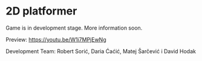# 2D platformer

Game is in development stage.
More information soon. 

Preview: https://youtu.be/W1i7MPjEwNg

Development Team: Robert Sorić, Daria Ćaćić, Matej Šarčević i David Hodak
